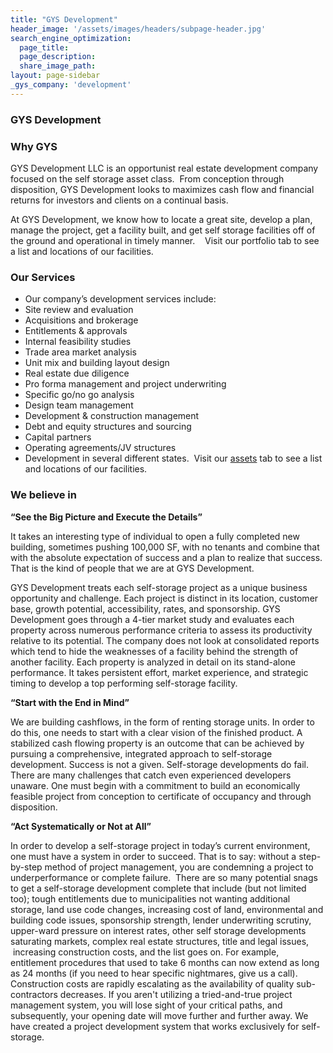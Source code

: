 ```yaml
---
title: "GYS Development"
header_image: '/assets/images/headers/subpage-header.jpg'
search_engine_optimization:
  page_title:
  page_description:
  share_image_path:
layout: page-sidebar
_gys_company: 'development'
---
```


### GYS Development

### Why GYS

GYS Development LLC is an opportunist real estate development company focused on the self storage asset class. &nbsp;From conception through disposition, GYS Development looks to maximizes cash flow and financial returns for investors and clients on a continual basis. &nbsp;

At GYS Development, we know how to locate a great site, develop a plan, manage the project, get a facility built, and get self storage facilities off of the ground and operational in timely manner. &nbsp; &nbsp;Visit our portfolio tab to see a list and locations of our facilities.

### Our Services

* Our company’s development services include:
* Site review and evaluation
* Acquisitions and brokerage
* Entitlements & approvals
* Internal feasibility studies
* Trade area market analysis
* Unit mix and building layout design
* Real estate due diligence
* Pro forma management and project underwriting
* Specific go/no go analysis
* Design team management
* Development & construction management
* Debt and equity structures and sourcing
* Capital partners
* Operating agreements/JV structures
* Development in several different states. &nbsp;Visit our [assets](/development/assets/) tab to see a list and locations of our facilities.

### We believe in

**“See the Big Picture and Execute the Details”**&nbsp;

It takes an interesting type of individual to open a fully completed new building, sometimes pushing 100,000 SF, with no tenants and combine that with the absolute expectation of success and a plan to realize that success. That is the kind of people that we are at GYS Development. &nbsp;

GYS Development treats each self-storage project as a unique business opportunity and challenge. Each project is distinct in its location, customer base, growth potential, accessibility, rates, and sponsorship. GYS Development goes through a 4-tier market study and evaluates each property across numerous performance criteria to assess its productivity relative to its potential. The company does not look at consolidated reports which tend to hide the weaknesses of a facility behind the strength of another facility. Each property is analyzed in detail on its stand-alone performance. It takes persistent effort, market experience, and strategic timing to develop a top performing self-storage facility.

**“Start with the End in Mind”**

We are building cashflows, in the form of renting storage units. In order to do this, one needs to start with a clear vision of the finished product. A stabilized cash flowing property is an outcome that can be achieved by pursuing a comprehensive, integrated approach to self-storage development. Success is not a given. Self-storage developments do fail. There are many challenges that catch even experienced developers unaware. One must begin with a commitment to build an economically feasible project from conception to certificate of occupancy and through disposition.

**“Act Systematically or Not at All”**

In order to develop a self-storage project in today’s current environment, one must have a system in order to succeed. That is to say: without a step-by-step method of project management, you are condemning a project to underperformance or complete failure. &nbsp;There are so many potential snags to get a self-storage development complete that include (but not limited too); tough entitlements due to municipalities not wanting additional storage, land use code changes, increasing cost of land, environmental and building code issues, sponsorship strength, lender underwriting scrutiny, upper-ward pressure on interest rates, other self storage developments saturating markets, complex real estate structures, title and legal issues, &nbsp;increasing construction costs, and the list goes on. For example, entitlement procedures that used to take 6 months can now extend as long as 24 months (if you need to hear specific nightmares, give us a call). Construction costs are rapidly escalating as the availability of quality sub-contractors decreases. If you aren't utilizing a tried-and-true project management system, you will lose sight of your critical paths, and subsequently, your opening date will move further and further away. We have created a project development system that works exclusively for self-storage.